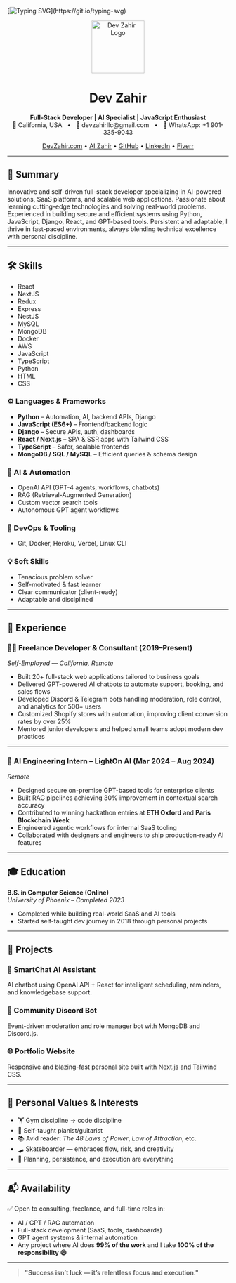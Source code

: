[![Typing SVG](https://readme-typing-svg.herokuapp.com?font=Fira+Code&pause=1000&width=435&lines=Hi+I%E2%80%99m+Dev+Zahir;I'm+a+Professional+Program+Developer.)](https://git.io/typing-svg)
<p align="center">
  <img src="https://i.ibb.co/LXc7LfGM/avatar-devzahir-modified.png" alt="Dev Zahir Logo" width="120"/>
</p>

<h1 align="center">Dev Zahir</h1>

<p align="center">
<strong>Full-Stack Developer | AI Specialist | JavaScript Enthusiast</strong><br/>
  📍 California, USA &nbsp; • &nbsp; 📧 devzahirllc@gmail.com &nbsp; • &nbsp; 📱 WhatsApp: +1 901-335-9043
</p>

<p align="center">
  <a href="https://devzahir.com">DevZahir.com</a> • <a href="https://aizahir.netlify.app/">AI Zahir</a> • 
  <a href="https://github.com/devzahirx3">GitHub</a> • 
  <a href="https://linkedin.com/in/dev-zahir-54baa5376">LinkedIn</a> • 
  <a href="https://fiverr.com/s/m5Vb1g8">Fiverr</a>
</p>

---

## 🧠 Summary

Innovative and self-driven full-stack developer specializing in AI-powered solutions, SaaS platforms, and scalable web applications. Passionate about learning cutting-edge technologies and solving real-world problems. Experienced in building secure and efficient systems using Python, JavaScript, Django, React, and GPT-based tools. Persistent and adaptable, I thrive in fast-paced environments, always blending technical excellence with personal discipline.

---

## 🛠️ Skills
- React
- NextJS
- Redux
- Express
- NestJS
- MySQL
- MongoDB
- Docker
- AWS
- JavaScript
- TypeScript
- Python
- HTML
- CSS


### ⚙️ Languages & Frameworks
- **Python** – Automation, AI, backend APIs, Django
- **JavaScript (ES6+)** – Frontend/backend logic
- **Django** – Secure APIs, auth, dashboards
- **React / Next.js** – SPA & SSR apps with Tailwind CSS
- **TypeScript** – Safer, scalable frontends
- **MongoDB / SQL / MySQL** – Efficient queries & schema design

### 🧠 AI & Automation
- OpenAI API (GPT-4 agents, workflows, chatbots)
- RAG (Retrieval-Augmented Generation)
- Custom vector search tools
- Autonomous GPT agent workflows

### 🧰 DevOps & Tooling
- Git, Docker, Heroku, Vercel, Linux CLI

### 💡 Soft Skills
- Tenacious problem solver
- Self-motivated & fast learner
- Clear communicator (client-ready)
- Adaptable and disciplined

---

## 💼 Experience

### 🧑‍💻 Freelance Developer & Consultant (2019–Present)  
*Self-Employed — California, Remote*

- Built 20+ full-stack web applications tailored to business goals
- Delivered GPT-powered AI chatbots to automate support, booking, and sales flows
- Developed Discord & Telegram bots handling moderation, role control, and analytics for 500+ users
- Customized Shopify stores with automation, improving client conversion rates by over 25%
- Mentored junior developers and helped small teams adopt modern dev practices

---

### 🧪 AI Engineering Intern – LightOn AI (Mar 2024 – Aug 2024)  
*Remote*

- Designed secure on-premise GPT-based tools for enterprise clients
- Built RAG pipelines achieving 30% improvement in contextual search accuracy
- Contributed to winning hackathon entries at **ETH Oxford** and **Paris Blockchain Week**
- Engineered agentic workflows for internal SaaS tooling
- Collaborated with designers and engineers to ship production-ready AI features

---

## 🎓 Education

**B.S. in Computer Science (Online)**  
*University of Phoenix – Completed 2023*

- Completed while building real-world SaaS and AI tools
- Started self-taught dev journey in 2018 through personal projects

---

## 🚀 Projects

### 🧠 SmartChat AI Assistant
AI chatbot using OpenAI API + React for intelligent scheduling, reminders, and knowledgebase support.

### 🤖 Community Discord Bot
Event-driven moderation and role manager bot with MongoDB and Discord.js.

### 🌐 Portfolio Website
Responsive and blazing-fast personal site built with Next.js and Tailwind CSS.

---

## 🎯 Personal Values & Interests

- 🏋️ Gym discipline → code discipline  
- 🎹 Self-taught pianist/guitarist  
- 📚 Avid reader: *The 48 Laws of Power*, *Law of Attraction*, etc.  
- 🛹 Skateboarder — embraces flow, risk, and creativity  
- 🔑 Planning, persistence, and execution are everything  

---

## 📬 Availability

✅ Open to consulting, freelance, and full-time roles in:
- AI / GPT / RAG automation  
- Full-stack development (SaaS, tools, dashboards)  
- GPT agent systems & internal automation  
- Any project where AI does **99% of the work** and I take **100% of the responsibility 😄**

---

> **"Success isn’t luck — it’s relentless focus and execution."**
